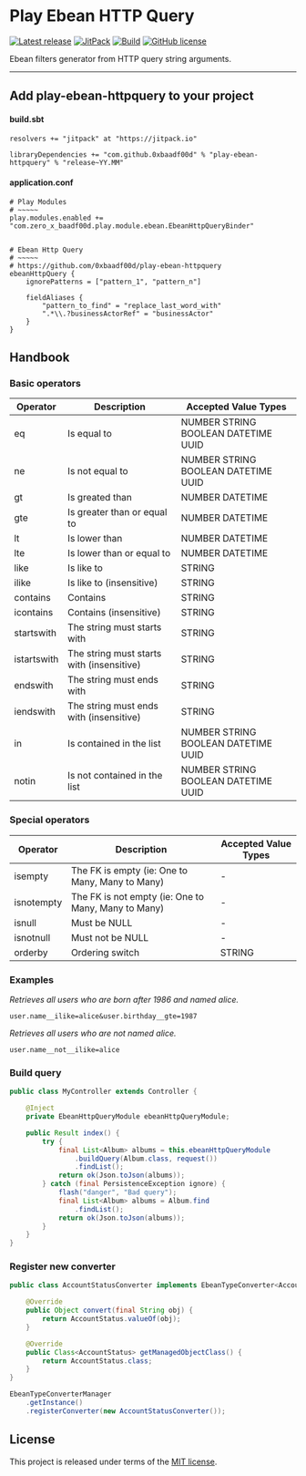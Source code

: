 # Play Ebean HTTP Query


[![Latest release](https://img.shields.io/badge/latest_release-18.12-orange.svg)](https://github.com/0xbaadf00d/play-ebean-httpquery/releases)
[![JitPack](https://jitpack.io/v/0xbaadf00d/play-ebean-httpquery.svg)](https://jitpack.io/#0xbaadf00d/play-ebean-httpquery)
[![Build](https://img.shields.io/travis-ci/0xbaadf00d/play-ebean-httpquery.svg?branch=master&style=flat)](https://travis-ci.org/0xbaadf00d/play-ebean-httpquery)
[![GitHub license](https://img.shields.io/badge/license-MIT-blue.svg)](https://raw.githubusercontent.com/0xbaadf00d/play-ebean-httpquery/master/LICENSE)

Ebean filters generator from HTTP query string arguments.
*****

## Add play-ebean-httpquery to your project

#### build.sbt

    resolvers += "jitpack" at "https://jitpack.io"

    libraryDependencies += "com.github.0xbaadf00d" % "play-ebean-httpquery" % "release~YY.MM"


#### application.conf

    # Play Modules
    # ~~~~~
    play.modules.enabled += "com.zero_x_baadf00d.play.module.ebean.EbeanHttpQueryBinder"


    # Ebean Http Query
    # ~~~~~
    # https://github.com/0xbaadf00d/play-ebean-httpquery
    ebeanHttpQuery {
        ignorePatterns = ["pattern_1", "pattern_n"]
    
        fieldAliases {
            "pattern_to_find" = "replace_last_word_with"
            ".*\\.?businessActorRef" = "businessActor"
        }
    }


## Handbook

### Basic operators

|   Operator  |                   Description                       |         Accepted Value Types        |
|-------------|-----------------------------------------------------|-------------------------------------|
| eq          | Is equal to                                         | NUMBER STRING BOOLEAN DATETIME UUID |
| ne          | Is not equal to                                     | NUMBER STRING BOOLEAN DATETIME UUID |
| gt          | Is greated than                                     | NUMBER DATETIME                     |
| gte         | Is greater than or equal to                         | NUMBER DATETIME                     |
| lt          | Is lower than                                       | NUMBER DATETIME                     |
| lte         | Is lower than or equal to                           | NUMBER DATETIME                     |
| like        | Is like to                                          | STRING                              |
| ilike       | Is like to (insensitive)                            | STRING                              |
| contains    | Contains                                            | STRING                              |
| icontains   | Contains (insensitive)                              | STRING                              |
| startswith  | The string must starts with                         | STRING                              |
| istartswith | The string must starts with (insensitive)           | STRING                              |
| endswith    | The string must ends with                           | STRING                              |
| iendswith   | The string must ends with (insensitive)             | STRING                              |
| in          | Is contained in the list                            | NUMBER STRING BOOLEAN DATETIME UUID |
| notin       | Is not contained in the list                        | NUMBER STRING BOOLEAN DATETIME UUID |


### Special operators

|   Operator  |                   Description                       |         Accepted Value Types        |
|-------------|-----------------------------------------------------|-------------------------------------|
| isempty     | The FK is empty (ie: One to Many, Many to Many)     | -                                   |
| isnotempty  | The FK is not empty (ie: One to Many, Many to Many) | -                                   |
| isnull      | Must be NULL                                        | -                                   |
| isnotnull   | Must not be NULL                                    | -                                   |
| orderby     | Ordering switch                                     | STRING                              |


### Examples

_Retrieves all users who are born after 1986 and named alice._
```
user.name__ilike=alice&user.birthday__gte=1987
```

_Retrieves all users who are not named alice._
```
user.name__not__ilike=alice
```

### Build query

```java
public class MyController extends Controller {

    @Inject
    private EbeanHttpQueryModule ebeanHttpQueryModule;

    public Result index() {
        try {
            final List<Album> albums = this.ebeanHttpQueryModule
                .buildQuery(Album.class, request())
                .findList();
            return ok(Json.toJson(albums));
        } catch (final PersistenceException ignore) {
            flash("danger", "Bad query");
            final List<Album> albums = Album.find
                .findList();
            return ok(Json.toJson(albums));
        }
    }
}
```

### Register new converter

``` java
public class AccountStatusConverter implements EbeanTypeConverter<AccountStatus> {

    @Override
    public Object convert(final String obj) {
        return AccountStatus.valueOf(obj);
    }

    @Override
    public Class<AccountStatus> getManagedObjectClass() {
        return AccountStatus.class;
    }
}
```

``` java
EbeanTypeConverterManager
    .getInstance()
    .registerConverter(new AccountStatusConverter());
```


## License
This project is released under terms of the [MIT license](https://raw.githubusercontent.com/0xbaadf00d/play-ebean-httpquery/master/LICENSE).
